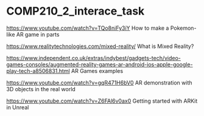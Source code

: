 # COMP210_2_interace_task

https://www.youtube.com/watch?v=TQo8niFy3iY
How to make a Pokemon-like AR game in parts

https://www.realitytechnologies.com/mixed-reality/
What is Mixed Reality?

https://www.independent.co.uk/extras/indybest/gadgets-tech/video-games-consoles/augmented-reality-games-ar-android-ios-apple-google-play-tech-a8506831.html
AR Games examples

https://www.youtube.com/watch?v=gqR471H6bV0
AR demonstration with 3D objects in the real world

https://www.youtube.com/watch?v=Z6FAl6v0ax0
Getting started with ARKit in Unreal

